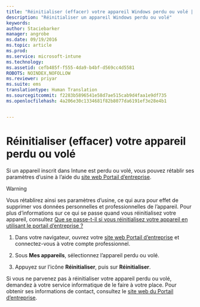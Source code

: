 ```yaml
---
title: "Réinitialiser (effacer) votre appareil Windows perdu ou volé | Microsoft Intune"
description: "Réinitialiser un appareil Windows perdu ou volé"
keywords: 
author: Staciebarker
manager: angrobe
ms.date: 09/19/2016
ms.topic: article
ms.prod: 
ms.service: microsoft-intune
ms.technology: 
ms.assetid: cefb485f-f555-4da9-b4bf-d569cc4d5581
ROBOTS: NOINDEX,NOFOLLOW
ms.reviewer: priyar
ms.suite: ems
translationtype: Human Translation
ms.sourcegitcommit: f2283b5896541e58d7ae515cab9d4faa1e9df735
ms.openlocfilehash: 4a206e30c1334681f82b8077da6191ef3e28e4b1


---
```



# Réinitialiser (effacer) votre appareil perdu ou volé

Si un appareil inscrit dans Intune est perdu ou volé, vous pouvez rétablir ses paramètres d’usine à l’aide du [site web Portail d’entreprise](http://portal.manage.microsoft.com).


> [!WARNING]
> Vous rétablirez ainsi ses paramètres d’usine, ce qui aura pour effet de supprimer vos données personnelles et professionnelles de l’appareil. Pour plus d’informations sur ce qui se passe quand vous réinitialisez votre appareil, consultez [Que se passe-t-il si vous réinitialisez votre appareil en utilisant le portail d’entreprise ?](what-happens-if-you-reset-your-device-using-the-company-portal-windows.md)


1.  Dans votre navigateur, ouvrez votre [site web Portail d’entreprise](http://portal.manage.microsoft.com) et connectez-vous à votre compte professionnel.

2.  Sous **Mes appareils**, sélectionnez l’appareil perdu ou volé.

3.  Appuyez sur l’icône **Réinitialiser**, puis sur **Réinitialiser**.

Si vous ne parvenez pas à réinitialiser votre appareil perdu ou volé, demandez à votre service informatique de le faire à votre place. Pour obtenir ses informations de contact, consultez le [site web du Portail d’entreprise](http://portal.manage.microsoft.com).



<!--HONumber=Oct16_HO2-->


